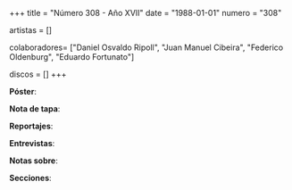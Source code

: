+++
title = "Número 308 - Año XVII"
date = "1988-01-01"
numero = "308"

artistas = []

colaboradores= ["Daniel Osvaldo Ripoll", "Juan Manuel Cibeira", "Federico Oldenburg", "Eduardo Fortunato"]

discos = []
+++

**Póster**: 

**Nota de tapa**: 

**Reportajes**: 

**Entrevistas**: 

**Notas sobre**:

**Secciones**:
